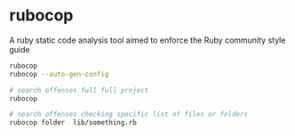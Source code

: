 # rubocop
A ruby static code analysis tool aimed to enforce the Ruby community style guide

```bash
rubocop
rubocop --auto-gen-config
```

```bash
# search offenses full full project
rubocop

# search offenses checking specific list of files or folders
rubocop folder  lib/something.rb
```




